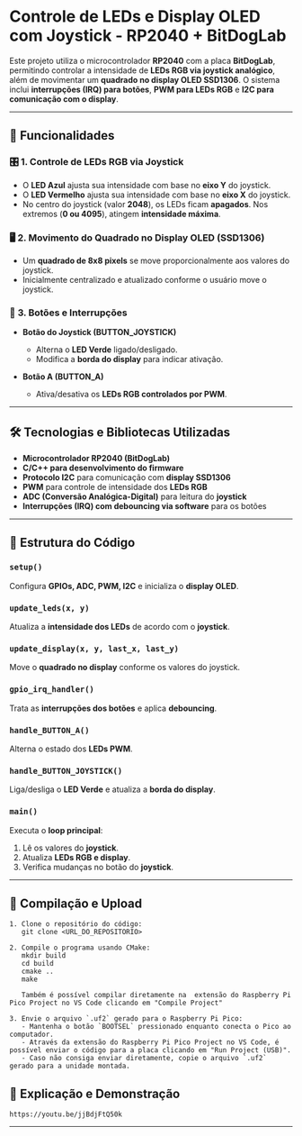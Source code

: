 # Controle de LEDs e Display OLED com Joystick - RP2040 + BitDogLab

Este projeto utiliza o microcontrolador **RP2040** com a placa **BitDogLab**, permitindo controlar a intensidade de **LEDs RGB via joystick analógico**, além de movimentar um **quadrado no display OLED SSD1306**. O sistema inclui **interrupções (IRQ) para botões**, **PWM para LEDs RGB** e **I2C para comunicação com o display**.

---

## 📌 **Funcionalidades**
### 🎛️ **1. Controle de LEDs RGB via Joystick**
- O **LED Azul** ajusta sua intensidade com base no **eixo Y** do joystick.
- O **LED Vermelho** ajusta sua intensidade com base no **eixo X** do joystick.
- No centro do joystick (valor **2048**), os LEDs ficam **apagados**. Nos extremos (**0 ou 4095**), atingem **intensidade máxima**.

### 🖥️ **2. Movimento do Quadrado no Display OLED (SSD1306)**
- Um **quadrado de 8x8 pixels** se move proporcionalmente aos valores do joystick.
- Inicialmente centralizado e atualizado conforme o usuário move o joystick.

### 🔘 **3. Botões e Interrupções**
- **Botão do Joystick (BUTTON_JOYSTICK)**  
  - Alterna o **LED Verde** ligado/desligado.  
  - Modifica a **borda do display** para indicar ativação.  

- **Botão A (BUTTON_A)**  
  - Ativa/desativa os **LEDs RGB controlados por PWM**.  

---

## 🛠️ **Tecnologias e Bibliotecas Utilizadas**
- **Microcontrolador RP2040 (BitDogLab)**
- **C/C++ para desenvolvimento do firmware**
- **Protocolo I2C** para comunicação com **display SSD1306**
- **PWM** para controle de intensidade dos **LEDs RGB**
- **ADC (Conversão Analógica-Digital)** para leitura do **joystick**
- **Interrupções (IRQ) com debouncing via software** para os botões

---

## 🔧 **Estrutura do Código**
### `setup()`
Configura **GPIOs, ADC, PWM, I2C** e inicializa o **display OLED**.

### `update_leds(x, y)`
Atualiza a **intensidade dos LEDs** de acordo com o **joystick**.

### `update_display(x, y, last_x, last_y)`
Move o **quadrado no display** conforme os valores do joystick.

### `gpio_irq_handler()`
Trata as **interrupções dos botões** e aplica **debouncing**.

### `handle_BUTTON_A()`
Alterna o estado dos **LEDs PWM**.

### `handle_BUTTON_JOYSTICK()`
Liga/desliga o **LED Verde** e atualiza a **borda do display**.

### `main()`
Executa o **loop principal**:
1. Lê os valores do **joystick**.
2. Atualiza **LEDs RGB e display**.
3. Verifica mudanças no botão do **joystick**.

---

## 🚀 Compilação e Upload

```plaintext
1. Clone o repositório do código:
   git clone <URL_DO_REPOSITORIO>

2. Compile o programa usando CMake:
   mkdir build
   cd build
   cmake ..
   make

   Também é possível compilar diretamente na  extensão do Raspberry Pi Pico Project no VS Code clicando em "Compile Project"

3. Envie o arquivo `.uf2` gerado para o Raspberry Pi Pico:
   - Mantenha o botão `BOOTSEL` pressionado enquanto conecta o Pico ao computador.
   - Através da extensão do Raspberry Pi Pico Project no VS Code, é possível enviar o código para a placa clicando em "Run Project (USB)".
   - Caso não consiga enviar diretamente, copie o arquivo `.uf2` gerado para a unidade montada.

```

## 🎥 Explicação e Demonstração

```plaintext
https://youtu.be/jjBdjFtQ50k
```

---
